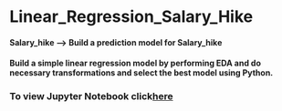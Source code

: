 # Linear_Regression_Salary_Hike
#### Salary_hike --> Build a prediction model for Salary_hike   
#### Build a simple linear regression model by performing EDA and do necessary transformations and select the best model using Python.

### To view Jupyter Notebook click[here](https://github.com/sneha14sawant/Linear_Regression_Salary_Hike/blob/main/Code/simple%20linear%20regression%20model----Salary%20hike.ip)
